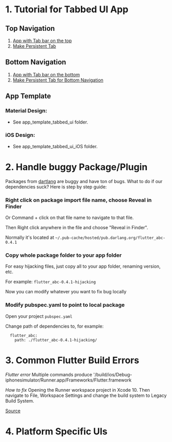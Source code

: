 
# 1. Tutorial for Tabbed UI App

## Top Navigation
1. [App with Tab bar on the top](https://proandroiddev.com/flutter-creating-multi-widget-applications-with-tabbar-902a51452075)
2. [Make Persistent Tab](https://medium.com/@diegoveloper/flutter-persistent-tab-bars-a26220d322bc)

## Bottom Navigation 
1. [App with Tab bar on the bottom](https://willowtreeapps.com/ideas/how-to-use-flutter-to-build-an-app-with-bottom-navigation)
2. [Make Persistent Tab for Bottom Navigation](https://stackoverflow.com/questions/52598900/flutter-bottomnavigationbar-rebuilds-page-on-change-of-tab)

## App Template
### Material Design:
  - See app_template_tabbed_ui folder.
### iOS Design:
  - See app_template_tabbed_ui_iOS folder.


# 2. Handle buggy Package/Plugin
Packages from [dartlang](https://pub.dartlang.org/packages/) are buggy and have ton of bugs.
What to do if our dependencies suck? Here is step by step guide:

### Right click on package import file name, choose Reveal in Finder
 Or Command + click on that file name to navigate to that file.
 
 Then Right click anywhere in the file and choose "Reveal in Finder".
 
 Normally it's located at `~/.pub-cache/hosted/pub.darlang.org/flutter_abc-0.4.1`
  
### Copy whole package folder to your app folder
 For easy hijacking files, just copy all to your app folder, renaming version, etc.
 
 For example: `flutter_abc-0.4.1-hijacking`
 
 Now you can modify whatever you want to fix bug locally
 
### Modify pubspec.yaml to point to local package
 Open your project `pubspec.yaml`
 
 Change path of dependencies to, for example:
```
  flutter_abc:
    path: ./flutter_abc-0.4.1-hijacking/
```

# 3. Common Flutter Build Errors
*Flutter error*
Multiple commands produce '/build/ios/Debug-iphonesimulator/Runner.app/Frameworks/Flutter.framework

*How to fix*
Opening the Runner workspace project in Xcode 10. Then navigate to File, Workspace Settings and change the build system to Legacy Build System.

[Source](https://github.com/flutter/flutter/issues/20685)

# 4. Platform Specific UIs

